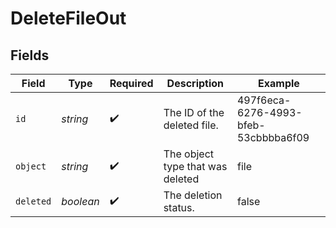 # DeleteFileOut


## Fields

| Field                                | Type                                 | Required                             | Description                          | Example                              |
| ------------------------------------ | ------------------------------------ | ------------------------------------ | ------------------------------------ | ------------------------------------ |
| `id`                                 | *string*                             | :heavy_check_mark:                   | The ID of the deleted file.          | 497f6eca-6276-4993-bfeb-53cbbbba6f09 |
| `object`                             | *string*                             | :heavy_check_mark:                   | The object type that was deleted     | file                                 |
| `deleted`                            | *boolean*                            | :heavy_check_mark:                   | The deletion status.                 | false                                |